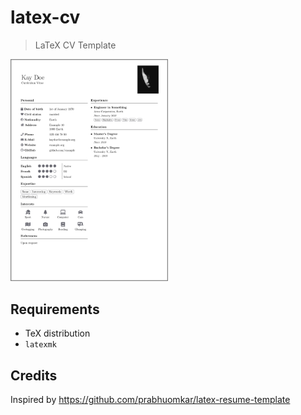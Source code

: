 # latex-cv

> LaTeX CV Template

<img alt="Preview" width="50%" src="./preview.jpg" />

## Requirements

- TeX distribution
- `latexmk`

## Credits

Inspired by https://github.com/prabhuomkar/latex-resume-template

